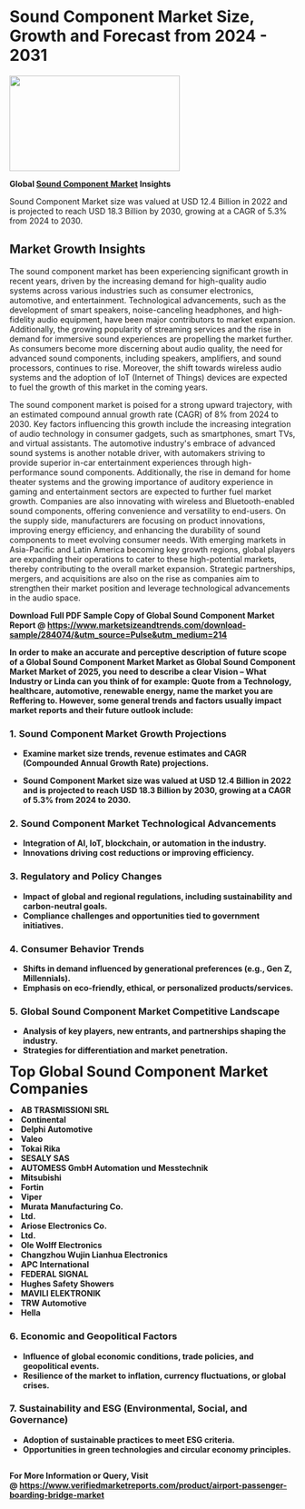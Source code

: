 <H1>Sound Component Market Size, Growth and Forecast from 2024 - 2031</H1><img class="aligncenter size-medium wp-image-584254" src="https://thirdeyenews.in/wp-content/uploads/2024/09/Global-Market-Research-300x168.jpeg" alt="" width="300" height="168" /><p><strong>Global&nbsp;<a href="https://www.marketsizeandtrends.com/download-sample/284074/&amp;utm_source=Pulse&amp;utm_medium=214">Sound Component Market</a> Insights</strong></p><p>Sound Component Market size was valued at USD 12.4 Billion in 2022 and is projected to reach USD 18.3 Billion by 2030, growing at a CAGR of 5.3% from 2024 to 2030.</p><p><h2>Market Growth Insights</h2> <p>The sound component market has been experiencing significant growth in recent years, driven by the increasing demand for high-quality audio systems across various industries such as consumer electronics, automotive, and entertainment. Technological advancements, such as the development of smart speakers, noise-canceling headphones, and high-fidelity audio equipment, have been major contributors to market expansion. Additionally, the growing popularity of streaming services and the rise in demand for immersive sound experiences are propelling the market further. As consumers become more discerning about audio quality, the need for advanced sound components, including speakers, amplifiers, and sound processors, continues to rise. Moreover, the shift towards wireless audio systems and the adoption of IoT (Internet of Things) devices are expected to fuel the growth of this market in the coming years.</p> <p><strong></strong></p> <p>The sound component market is poised for a strong upward trajectory, with an estimated compound annual growth rate (CAGR) of 8% from 2024 to 2030. Key factors influencing this growth include the increasing integration of audio technology in consumer gadgets, such as smartphones, smart TVs, and virtual assistants. The automotive industry's embrace of advanced sound systems is another notable driver, with automakers striving to provide superior in-car entertainment experiences through high-performance sound components. Additionally, the rise in demand for home theater systems and the growing importance of auditory experience in gaming and entertainment sectors are expected to further fuel market growth. Companies are also innovating with wireless and Bluetooth-enabled sound components, offering convenience and versatility to end-users. On the supply side, manufacturers are focusing on product innovations, improving energy efficiency, and enhancing the durability of sound components to meet evolving consumer needs. With emerging markets in Asia-Pacific and Latin America becoming key growth regions, global players are expanding their operations to cater to these high-potential markets, thereby contributing to the overall market expansion. Strategic partnerships, mergers, and acquisitions are also on the rise as companies aim to strengthen their market position and leverage technological advancements in the audio space. <p><strong></p><p><span class=""><strong>Download Full PDF Sample Copy of Global Sound Component Market Report</strong> @ <a href="https://www.marketsizeandtrends.com/download-sample/284074/&amp;utm_source=Pulse&amp;utm_medium=214" target="_blank">https://www.marketsizeandtrends.com/download-sample/284074/&amp;utm_source=Pulse&amp;utm_medium=214</a></span></p><p>In order to make an accurate and perceptive description of future scope of a Global&nbsp;Sound Component Market Market as Global&nbsp;Sound Component Market Market of 2025, you need to describe a clear Vision &ndash; What Industry or Linda can you think of for example: Quote from a Technology, healthcare, automotive, renewable energy, name the market you are Reffering to. However, some general trends and factors usually impact market reports and their future outlook include:</p><h3>1.&nbsp;<strong>Sound Component Market Growth Projections</strong></h3><ul><li>Examine market size trends, revenue estimates and CAGR (Compounded Annual Growth Rate) projections.</li><li><p>Sound Component Market size was valued at USD 12.4 Billion in 2022 and is projected to reach USD 18.3 Billion by 2030, growing at a CAGR of 5.3% from 2024 to 2030.</p></li></ul><h3>2.&nbsp;<strong>Sound Component Market Technological Advancements</strong></h3><ul><li>Integration of AI, IoT, blockchain, or automation in the industry.</li><li>Innovations driving cost reductions or improving efficiency.</li></ul><h3>3.&nbsp;<strong>Regulatory and Policy Changes</strong></h3><ul><li>Impact of global and regional regulations, including sustainability and carbon-neutral goals.</li><li>Compliance challenges and opportunities tied to government initiatives.</li></ul><h3>4.&nbsp;<strong>Consumer Behavior Trends</strong></h3><ul><li>Shifts in demand influenced by generational preferences (e.g., Gen Z, Millennials).</li><li>Emphasis on eco-friendly, ethical, or personalized products/services.</li></ul><h3>5.&nbsp;<strong>Global Sound Component Market Competitive Landscape</strong></h3><ul><li>Analysis of key players, new entrants, and partnerships shaping the industry.</li><li>Strategies for differentiation and market penetration.</li></ul><p data-pm-slice="1 1 []"><span style="color: inherit; font-family: inherit; font-size: 25px;">Top Global Sound Component Market Companies</span></p><div class="" data-test-id=""><p><li>AB TRASMISSIONI SRL</li><li> Continental</li><li> Delphi Automotive</li><li> Valeo</li><li> Tokai Rika</li><li> SESALY SAS</li><li> AUTOMESS GmbH Automation und Messtechnik</li><li> Mitsubishi</li><li> Fortin</li><li> Viper</li><li> Murata Manufacturing Co.</li><li> Ltd.</li><li> Ariose Electronics Co.</li><li> Ltd.</li><li> Ole Wolff Electronics</li><li> Changzhou Wujin Lianhua Electronics</li><li> APC International</li><li> FEDERAL SIGNAL</li><li> Hughes Safety Showers</li><li> MAVILI ELEKTRONIK</li><li> TRW Automotive</li><li> Hella</li></p></div><h3>6.&nbsp;<strong>Economic and Geopolitical Factors</strong></h3><ul><li>Influence of global economic conditions, trade policies, and geopolitical events.</li><li>Resilience of the market to inflation, currency fluctuations, or global crises.</li></ul><h3>7.&nbsp;<strong>Sustainability and ESG (Environmental, Social, and Governance)</strong></h3><ul><li>Adoption of sustainable practices to meet ESG criteria.</li><li>Opportunities in green technologies and circular economy principles.</li></ul><h2><strong style="font-size: 14px;">For More Information or Query, Visit @&nbsp;</strong><a style="background-color: #ffffff; font-size: 14px;" href="https://www.marketsizeandtrends.com/report/sound-component-market/" target="_blank">https://www.verifiedmarketreports.com/product/airport-passenger-boarding-bridge-market</a></h2>
